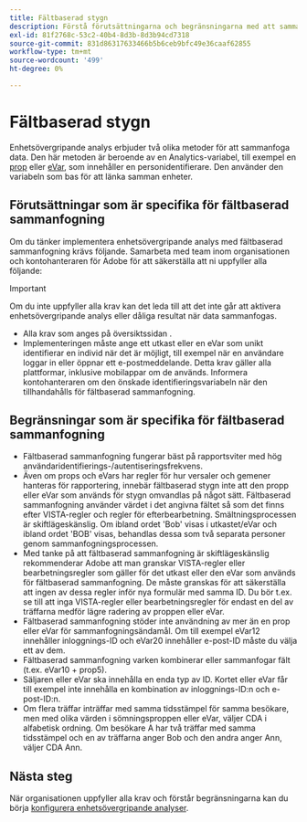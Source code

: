 ```yaml
---
title: Fältbaserad stygn
description: Förstå förutsättningarna och begränsningarna med att sammanfoga data med fältbaserad sammanfogning.
exl-id: 81f2768c-53c2-40b4-8d3b-8d3b94cd7318
source-git-commit: 831d86317633466b5b6ceb9bfc49e36caaf62855
workflow-type: tm+mt
source-wordcount: '499'
ht-degree: 0%

---
```


# Fältbaserad stygn

Enhetsövergripande analys erbjuder två olika metoder för att sammanfoga data. Den här metoden är beroende av en Analytics-variabel, till exempel en [prop](/help/implement/vars/page-vars/prop.md) eller [eVar](/help/implement/vars/page-vars/evar.md), som innehåller en personidentifierare. Den använder den variabeln som bas för att länka samman enheter.

## Förutsättningar som är specifika för fältbaserad sammanfogning

Om du tänker implementera enhetsövergripande analys med fältbaserad sammanfogning krävs följande. Samarbeta med team inom organisationen och kontohanteraren för Adobe för att säkerställa att ni uppfyller alla följande:

>[!IMPORTANT]
>
>Om du inte uppfyller alla krav kan det leda till att det inte går att aktivera enhetsövergripande analys eller dåliga resultat när data sammanfogas.

* Alla krav som anges på översiktssidan [](overview.md).
* Implementeringen måste ange ett utkast eller en eVar som unikt identifierar en individ när det är möjligt, till exempel när en användare loggar in eller öppnar ett e-postmeddelande. Detta krav gäller alla plattformar, inklusive mobilappar om de används. Informera kontohanteraren om den önskade identifieringsvariabeln när den tillhandahålls för fältbaserad sammanfogning.

## Begränsningar som är specifika för fältbaserad sammanfogning

* Fältbaserad sammanfogning fungerar bäst på rapportsviter med hög användaridentifierings-/autentiseringsfrekvens.
* Även om props och eVars har regler för hur versaler och gemener hanteras för rapportering, innebär fältbaserad stygn inte att den propp eller eVar som används för stygn omvandlas på något sätt. Fältbaserad sammanfogning använder värdet i det angivna fältet så som det finns efter VISTA-regler och regler för efterbearbetning. Smältningsprocessen är skiftlägeskänslig. Om ibland ordet &#39;Bob&#39; visas i utkastet/eVar och ibland ordet &#39;BOB&#39; visas, behandlas dessa som två separata personer genom sammanfogningsprocessen.
* Med tanke på att fältbaserad sammanfogning är skiftlägeskänslig rekommenderar Adobe att man granskar VISTA-regler eller bearbetningsregler som gäller för det utkast eller den eVar som används för fältbaserad sammanfogning. De måste granskas för att säkerställa att ingen av dessa regler inför nya formulär med samma ID. Du bör t.ex. se till att inga VISTA-regler eller bearbetningsregler för endast en del av träffarna medför lägre radering av proppen eller eVar.
* Fältbaserad sammanfogning stöder inte användning av mer än en prop eller eVar för sammanfogningsändamål. Om till exempel eVar12 innehåller inloggnings-ID och eVar20 innehåller e-post-ID måste du välja ett av dem.
* Fältbaserad sammanfogning varken kombinerar eller sammanfogar fält (t.ex. eVar10 + prop5).
* Säljaren eller eVar ska innehålla en enda typ av ID. Kortet eller eVar får till exempel inte innehålla en kombination av inloggnings-ID:n och e-post-ID:n.
* Om flera träffar inträffar med samma tidsstämpel för samma besökare, men med olika värden i sömningsproppen eller eVar, väljer CDA i alfabetisk ordning. Om besökare A har två träffar med samma tidsstämpel och en av träffarna anger Bob och den andra anger Ann, väljer CDA Ann.


## Nästa steg

När organisationen uppfyller alla krav och förstår begränsningarna kan du börja [konfigurera enhetsövergripande analyser](setup.md).
